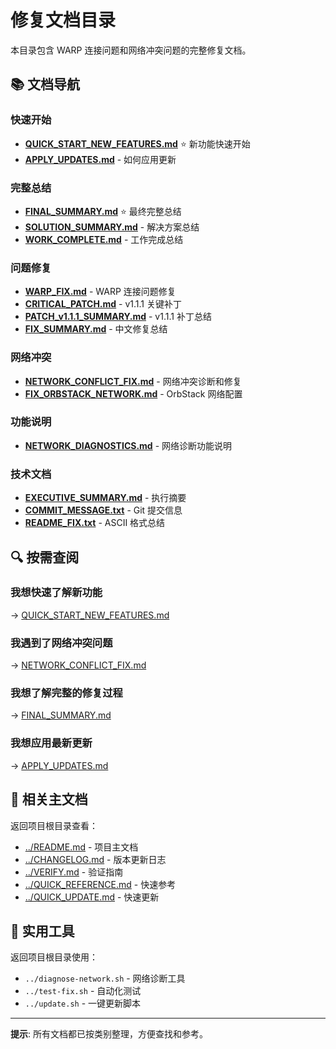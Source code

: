 # 修复文档目录

本目录包含 WARP 连接问题和网络冲突问题的完整修复文档。

## 📚 文档导航

### 快速开始
- **[QUICK_START_NEW_FEATURES.md](./QUICK_START_NEW_FEATURES.md)** ⭐ 新功能快速开始
- **[APPLY_UPDATES.md](./APPLY_UPDATES.md)** - 如何应用更新

### 完整总结
- **[FINAL_SUMMARY.md](./FINAL_SUMMARY.md)** ⭐ 最终完整总结
- **[SOLUTION_SUMMARY.md](./SOLUTION_SUMMARY.md)** - 解决方案总结
- **[WORK_COMPLETE.md](./WORK_COMPLETE.md)** - 工作完成总结

### 问题修复
- **[WARP_FIX.md](./WARP_FIX.md)** - WARP 连接问题修复
- **[CRITICAL_PATCH.md](./CRITICAL_PATCH.md)** - v1.1.1 关键补丁
- **[PATCH_v1.1.1_SUMMARY.md](./PATCH_v1.1.1_SUMMARY.md)** - v1.1.1 补丁总结
- **[FIX_SUMMARY.md](./FIX_SUMMARY.md)** - 中文修复总结

### 网络冲突
- **[NETWORK_CONFLICT_FIX.md](./NETWORK_CONFLICT_FIX.md)** - 网络冲突诊断和修复
- **[FIX_ORBSTACK_NETWORK.md](./FIX_ORBSTACK_NETWORK.md)** - OrbStack 网络配置

### 功能说明
- **[NETWORK_DIAGNOSTICS.md](./NETWORK_DIAGNOSTICS.md)** - 网络诊断功能说明

### 技术文档
- **[EXECUTIVE_SUMMARY.md](./EXECUTIVE_SUMMARY.md)** - 执行摘要
- **[COMMIT_MESSAGE.txt](./COMMIT_MESSAGE.txt)** - Git 提交信息
- **[README_FIX.txt](./README_FIX.txt)** - ASCII 格式总结

## 🔍 按需查阅

### 我想快速了解新功能
→ [QUICK_START_NEW_FEATURES.md](./QUICK_START_NEW_FEATURES.md)

### 我遇到了网络冲突问题
→ [NETWORK_CONFLICT_FIX.md](./NETWORK_CONFLICT_FIX.md)

### 我想了解完整的修复过程
→ [FINAL_SUMMARY.md](./FINAL_SUMMARY.md)

### 我想应用最新更新
→ [APPLY_UPDATES.md](./APPLY_UPDATES.md)

## 📖 相关主文档

返回项目根目录查看：
- [../README.md](../README.md) - 项目主文档
- [../CHANGELOG.md](../CHANGELOG.md) - 版本更新日志
- [../VERIFY.md](../VERIFY.md) - 验证指南
- [../QUICK_REFERENCE.md](../QUICK_REFERENCE.md) - 快速参考
- [../QUICK_UPDATE.md](../QUICK_UPDATE.md) - 快速更新

## 🔧 实用工具

返回项目根目录使用：
- `../diagnose-network.sh` - 网络诊断工具
- `../test-fix.sh` - 自动化测试
- `../update.sh` - 一键更新脚本

---

**提示**: 所有文档都已按类别整理，方便查找和参考。

